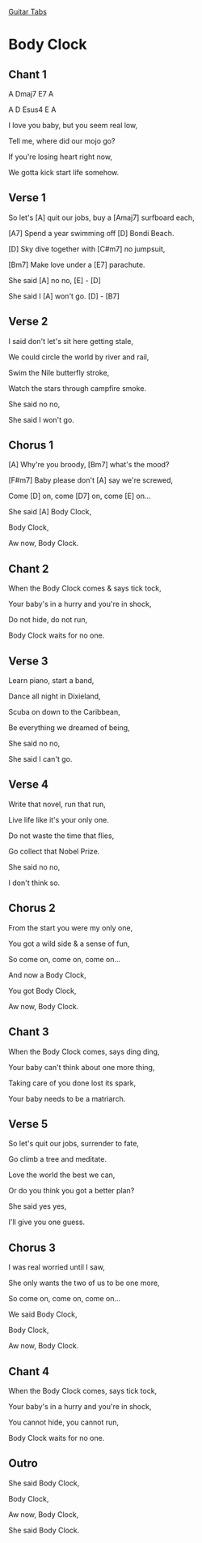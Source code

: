 [Guitar Tabs](index.md)

# Body Clock

## Chant 1

A Dmaj7 E7 A

A D Esus4 E A

I love you baby, but you seem real low,

Tell me, where did our mojo go?

If you're losing heart right now,

We gotta kick start life somehow.

## Verse 1

So let's [A] quit our jobs, buy a [Amaj7] surfboard each,

[A7] Spend a year swimming off [D] Bondi Beach.

[D] Sky dive together with [C#m7] no jumpsuit,

[Bm7] Make love under a [E7] parachute.

She said [A] no no, [E] - [D]

She said I [A] won't go. [D] - [B7]

## Verse 2

I said don't let's sit here getting stale,

We could circle the world by river and rail,

Swim the Nile butterfly stroke,

Watch the stars through campfire smoke.

She said no no,

She said I won't go.

## Chorus 1

[A] Why're you broody, [Bm7] what's the mood?

[F#m7] Baby please don't [A] say we're screwed,

Come [D] on, come [D7] on, come [E] on...

She said [A] Body Clock,

Body Clock,

Aw now, Body Clock.


## Chant 2

When the Body Clock comes & says tick tock,

Your baby's in a hurry and you're in shock,

Do not hide, do not run,

Body Clock waits for no one.

## Verse 3

Learn piano, start a band,

Dance all night in Dixieland,

Scuba on down to the Caribbean,

Be everything we dreamed of being,

She said no no,

She said I can't go.

## Verse 4

Write that novel, run that run,

Live life like it's your only one.

Do not waste the time that flies,

Go collect that Nobel Prize.

She said no no,

I don't think so.

## Chorus 2

From the start you were my only one,

You got a wild side & a sense of fun,

So come on, come on, come on...

And now a Body Clock,

You got Body Clock,

Aw now, Body Clock.

## Chant 3

When the Body Clock comes, says ding ding,

Your baby can't think about one more thing,

Taking care of you done lost its spark,

Your baby needs to be a matriarch.

## Verse 5

So let's quit our jobs, surrender to fate,

Go climb a tree and meditate.

Love the world the best we can,

Or do you think you got a better plan?

She said yes yes,

I'll give you one guess.

## Chorus 3

I was real worried until I saw,

She only wants the two of us to be one more,

So come on, come on, come on...

We said Body Clock,

Body Clock,

Aw now, Body Clock.

## Chant 4

When the Body Clock comes, says tick tock,

Your baby's in a hurry and you're in shock,

You cannot hide, you cannot run,

Body Clock waits for no one.

## Outro

She said Body Clock,

Body Clock,

Aw now, Body Clock,

She said Body Clock.
